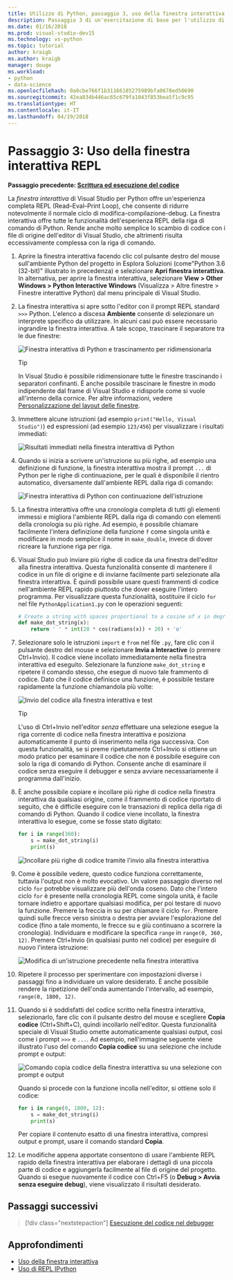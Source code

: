 ```yaml
---
title: Utilizzo di Python, passaggio 3, uso della finestra interattiva REPL
description: Passaggio 3 di un'esercitazione di base per l'utilizzo di Python all'interno di Visual Studio, dedicato alla finestra interattiva REPL di Python.
ms.date: 01/16/2018
ms.prod: visual-studio-dev15
ms.technology: vs-python
ms.topic: tutorial
author: kraigb
ms.author: kraigb
manager: douge
ms.workload:
- python
- data-science
ms.openlocfilehash: 0a0cbe766f1b31166185275989bfa0678ed50690
ms.sourcegitcommit: 42ea834b446ac65c679fa1043f853bea5f1c9c95
ms.translationtype: HT
ms.contentlocale: it-IT
ms.lasthandoff: 04/19/2018
---
```

# <a name="step-3-using-the-interactive-repl-window"></a>Passaggio 3: Uso della finestra interattiva REPL

**Passaggio precedente: [Scrittura ed esecuzione del codice](tutorial-working-with-python-in-visual-studio-step-02-writing-code.md)**

La *finestra interattiva* di Visual Studio per Python offre un'esperienza completa REPL (Read–Eval–Print Loop), che consente di ridurre notevolmente il normale ciclo di modifica-compilazione-debug. La finestra interattiva offre tutte le funzionalità dell'esperienza REPL della riga di comando di Python. Rende anche molto semplice lo scambio di codice con i file di origine dell'editor di Visual Studio, che altrimenti risulta eccessivamente complessa con la riga di comando.

1. Aprire la finestra interattiva facendo clic col pulsante destro del mouse sull'ambiente Python del progetto in Esplora Soluzioni (come"Python 3.6 (32-bit)" illustrato in precedenza) e selezionare **Apri finestra interattiva**. In alternativa, per aprire la finestra interattiva, selezionare **View > Other Windows > Python Interactive Windows** (Visualizza > Altre finestre > Finestre interattive Python) dal menu principale di Visual Studio.

1. La finestra interattiva si apre sotto l'editor con il prompt REPL standard `>>>` Python. L'elenco a discesa **Ambiente** consente di selezionare un interprete specifico da utilizzare. In alcuni casi può essere necessario ingrandire la finestra interattiva. A tale scopo, trascinare il separatore tra le due finestre:

    ![Finestra interattiva di Python e trascinamento per ridimensionarla](media/vs-getting-started-python-11-interactive1b.png)

    > [!Tip]
    > In Visual Studio è possibile ridimensionare tutte le finestre trascinando i separatori confinanti. È anche possibile trascinare le finestre in modo indipendente dal frame di Visual Studio e ridisporle come si vuole all'interno della cornice. Per altre informazioni, vedere [Personalizzazione del layout delle finestre](../ide/customizing-window-layouts-in-visual-studio.md).

1. Immettere alcune istruzioni (ad esempio `print("Hello, Visual Studio")`) ed espressioni (ad esempio `123/456`) per visualizzare i risultati immediati:

    ![Risultati immediati nella finestra interattiva di Python](media/vs-getting-started-python-12-interactive2.png)

1. Quando si inizia a scrivere un'istruzione su più righe, ad esempio una definizione di funzione, la finestra interattiva mostra il prompt `...` di Python per le righe di continuazione, per le quali è disponibile il rientro automatico, diversamente dall'ambiente REPL dalla riga di comando:

    ![Finestra interattiva di Python con continuazione dell'istruzione](media/vs-getting-started-python-13-interactive3.png)

1. La finestra interattiva offre una cronologia completa di tutti gli elementi immessi e migliora l'ambiente REPL dalla riga di comando con elementi della cronologia su più righe. Ad esempio, è possibile chiamare facilmente l'intera definizione della funzione `f` come singola unità e modificare in modo semplice il nome in `make_double`, invece di dover ricreare la funzione riga per riga.

1. Visual Studio può inviare più righe di codice da una finestra dell'editor alla finestra interattiva. Questa funzionalità consente di mantenere il codice in un file di origine e di inviarne facilmente parti selezionate alla finestra interattiva. È quindi possibile usare questi frammenti di codice nell'ambiente REPL rapido piuttosto che dover eseguire l'intero programma. Per visualizzare questa funzionalità, sostituire il ciclo `for` nel file `PythonApplication1.py` con le operazioni seguenti:

    ```python
    # Create a string with spaces proportional to a cosine of x in degrees
    def make_dot_string(x):
        return ' ' * int(20 * cos(radians(x)) + 20) + 'o'
    ```

1. Selezionare solo le istruzioni `import` e `from` nel file `.py`, fare clic con il pulsante destro del mouse e selezionare **Invia a Interactive** (o premere Ctrl+Invio). Il codice viene incollato immediatamente nella finestra interattiva ed eseguito. Selezionare la funzione `make_dot_string` e ripetere il comando stesso, che esegue di nuovo tale frammento di codice. Dato che il codice definisce una funzione, è possibile testare rapidamente la funzione chiamandola più volte:

    ![Invio del codice alla finestra interattiva e test](media/vs-getting-started-python-14-interactive4.png)

    > [!Tip]
    > L'uso di Ctrl+Invio nell'editor *senza* effettuare una selezione esegue la riga corrente di codice nella finestra interattiva e posiziona automaticamente il punto di inserimento nella riga successiva. Con questa funzionalità, se si preme ripetutamente Ctrl+Invio si ottiene un modo pratico per esaminare il codice che non è possibile eseguire con solo la riga di comando di Python. Consente anche di esaminare il codice senza eseguire il debugger e senza avviare necessariamente il programma dall'inizio.

1. È anche possibile copiare e incollare più righe di codice nella finestra interattiva da qualsiasi origine, come il frammento di codice riportato di seguito, che è difficile eseguire con le transazioni di replica della riga di comando di Python. Quando il codice viene incollato, la finestra interattiva lo esegue, come se fosse stato digitato:

    ```python
    for i in range(360):
        s = make_dot_string(i)
        print(s)
    ```

    ![Incollare più righe di codice tramite l'invio alla finestra interattiva](media/vs-getting-started-python-15-interactive5.png)

1. Come è possibile vedere, questo codice funziona correttamente, tuttavia l'output non è molto evocativo. Un valore passaggio diverso nel ciclo `for` potrebbe visualizzare più dell'onda coseno. Dato che l'intero ciclo `for` è presente nella cronologia REPL come singola unità, è facile tornare indietro e apportare qualsiasi modifica, per poi testare di nuovo la funzione. Premere la freccia in su per chiamare il ciclo `for`. Premere quindi sulle frecce verso sinistra o destra per avviare l'esplorazione del codice (fino a tale momento, le frecce su e giù continuano a scorrere la cronologia). Individuare e modificare la specifica `range` in `range(0, 360, 12)`. Premere Ctrl+Invio (in qualsiasi punto nel codice) per eseguire di nuovo l'intera istruzione:

    ![Modifica di un'istruzione precedente nella finestra interattiva](media/vs-getting-started-python-16-interactive6.png)

1. Ripetere il processo per sperimentare con impostazioni diverse i passaggi fino a individuare un valore desiderato. È anche possibile rendere la ripetizione dell'onda aumentando l'intervallo, ad esempio, `range(0, 1800, 12)`.
 
1. Quando si è soddisfatti del codice scritto nella finestra interattiva, selezionarlo, fare clic con il pulsante destro del mouse e scegliere **Copia codice** (Ctrl+Shift+C), quindi incollarlo nell'editor. Questa funzionalità speciale di Visual Studio omette automaticamente qualsiasi output, così come i prompt `>>>` e `...`. Ad esempio, nell'immagine seguente viene illustrato l'uso del comando **Copia codice** su una selezione che include prompt e output:

    ![Comando copia codice della finestra interattiva su una selezione con prompt e output](media/vs-getting-started-python-17-interactive7.png)

    Quando si procede con la funzione incolla nell'editor, si ottiene solo il codice:

    ```python
    for i in range(0, 1800, 12):
        s = make_dot_string(i)
        print(s)
    ```

    Per copiare il contenuto esatto di una finestra interattiva, compresi output e prompt, usare il comando standard **Copia**.

1. Le modifiche appena apportate consentono di usare l'ambiente REPL rapido della finestra interattiva per elaborare i dettagli di una piccola parte di codice e aggiungerla facilmente al file di origine del progetto. Quando si esegue nuovamente il codice con Ctrl+F5 (o **Debug > Avvia senza eseguire debug**), viene visualizzato il risultati desiderato.

## <a name="next-steps"></a>Passaggi successivi

> [!div class="nextstepaction"]
> [Esecuzione del codice nel debugger](tutorial-working-with-python-in-visual-studio-step-04-debugging.md)

## <a name="going-deeper"></a>Approfondimenti

- [Uso della finestra interattiva](python-interactive-repl-in-visual-studio.md)
- [Uso di REPL IPython](interactive-repl-ipython.md)

